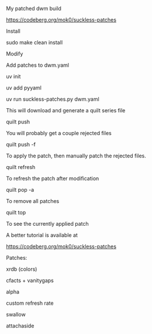 My patched dwm build

https://codeberg.org/mok0/suckless-patches

Install

sudo make clean install

Modify

Add patches to dwm.yaml

uv init

uv add pyyaml

uv run suckless-patches.py dwm.yaml

This will download and generate a quilt series file

quilt push

You will probably get a couple rejected files 

quilt push -f

To apply the patch, then manually patch the rejected
files.

quilt refresh 

To refresh the patch after modification

quilt pop -a 

To remove all patches

quilt top

To see the currently applied patch

A better tutorial is available at

https://codeberg.org/mok0/suckless-patches

Patches:

xrdb (colors)

cfacts + vanitygaps

alpha

custom refresh rate

swallow

attachaside


